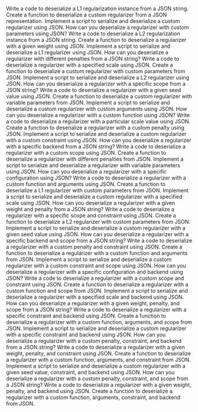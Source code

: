 Write a code to deserialize a L1 regularization instance from a JSON string.
Create a function to deserialize a custom regularizer from a JSON representation.
Implement a script to serialize and deserialize a custom regularizer using JSON.
How can you deserialize a regularizer with custom parameters using JSON?
Write a code to deserialize a L2 regularization instance from a JSON string.
Create a function to deserialize a regularizer with a given weight using JSON.
Implement a script to serialize and deserialize a L1 regularizer using JSON.
How can you deserialize a regularizer with different penalties from a JSON string?
Write a code to deserialize a regularizer with a specified scale using JSON.
Create a function to deserialize a custom regularizer with custom parameters from JSON.
Implement a script to serialize and deserialize a L2 regularizer using JSON.
How can you deserialize a regularizer with a specific scope from a JSON string?
Write a code to deserialize a regularizer with a given seed value using JSON.
Create a function to deserialize a custom regularizer with variable parameters from JSON.
Implement a script to serialize and deserialize a custom regularizer with custom arguments using JSON.
How can you deserialize a regularizer with a custom function using JSON?
Write a code to deserialize a regularizer with a particular scale value using JSON.
Create a function to deserialize a regularizer with a custom penalty using JSON.
Implement a script to serialize and deserialize a custom regularizer with a custom constraint using JSON.
How can you deserialize a regularizer with a specific backend from a JSON string?
Write a code to deserialize a regularizer with a custom scope using JSON.
Create a function to deserialize a regularizer with different penalties from JSON.
Implement a script to serialize and deserialize a regularizer with variable parameters using JSON.
How can you deserialize a regularizer with a specific configuration using JSON?
Write a code to deserialize a regularizer with a custom function and arguments using JSON.
Create a function to deserialize a L1 regularizer with custom parameters from JSON.
Implement a script to serialize and deserialize a custom regularizer with a specified scale using JSON.
How can you deserialize a regularizer with a given weight and penalty from a JSON string?
Write a code to deserialize a regularizer with a specific scope and constraint using JSON.
Create a function to deserialize a L2 regularizer with custom parameters from JSON.
Implement a script to serialize and deserialize a custom regularizer with a given seed value using JSON.
How can you deserialize a regularizer with a specific backend and scope from a JSON string?
Write a code to deserialize a regularizer with a custom penalty and constraint using JSON.
Create a function to deserialize a regularizer with a custom function and arguments from JSON.
Implement a script to serialize and deserialize a custom regularizer with a custom constraint and scope using JSON.
How can you deserialize a regularizer with a specific configuration and backend using JSON?
Write a code to deserialize a regularizer with a custom scope and constraint using JSON.
Create a function to deserialize a regularizer with a custom function and scope from JSON.
Implement a script to serialize and deserialize a regularizer with a specified scale and backend using JSON.
How can you deserialize a regularizer with a given weight, penalty, and scope from a JSON string?
Write a code to deserialize a regularizer with a specific constraint and backend using JSON.
Create a function to deserialize a regularizer with a custom function, arguments, and scope from JSON.
Implement a script to serialize and deserialize a custom regularizer with a specific constraint and backend using JSON.
How can you deserialize a regularizer with a custom penalty, constraint, and backend from a JSON string?
Write a code to deserialize a regularizer with a given weight, penalty, and constraint using JSON.
Create a function to deserialize a regularizer with a custom function, arguments, and constraint from JSON.
Implement a script to serialize and deserialize a custom regularizer with a given seed value, constraint, and backend using JSON.
How can you deserialize a regularizer with a custom penalty, constraint, and scope from a JSON string?
Write a code to deserialize a regularizer with a given weight, penalty, and backend using JSON.
Create a function to deserialize a regularizer with a custom function, arguments, constraint, and backend from JSON.